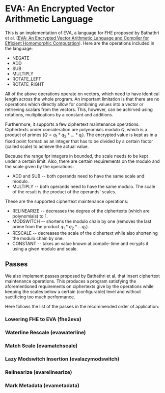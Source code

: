 # EVA: An Encrypted Vector Arithmetic Language

This is an implementation of EVA, a language for FHE proposed by Bathathri et al. ([EVA: An Encrypted Vector Arithmetic Language and Compiler for Efficient Homomorphic Computation](https://arxiv.org/abs/1912.11951)). Here are the operations included in the language:

* NEGATE
* ADD
* SUB
* MULTIPLY
* ROTATE_LEFT
* ROTATE_RIGHT

All of the above operations operate on vectors, which need to have identical length across the whole program.
An important limitation is that there are no operations which
directly allow for combining values into a vector or retrieving scalars from the vectors.
This, however, can be achirved using rotations, multiplications by a constant and additions.

Furthermore, it supports a few ciphertext maintenance operations.
Ciphertexts under consideration are polynomials modulo $Q$, which is a product of primes ($Q = q_1 * q_2 * ... * q_l$).
The encrypted value is kept as in a fixed point format: as an integer that has to be divided by a certain
factor (called scale) to achieve the actual value.

Because the range fpr integers in bounded, the scale needs to be kept under a certain limit.
Also, there are certain requirements on the modulo and the scale given by the operations:

* ADD and SUB -- both operands need to have the same scale and modulo.
* MULTIPLY -- both operands need to have the same modulo.
The scale of the result is the product of the operands' scales.

These are the supported ciphertext maintenance operations:
* RELINEARIZE -- decreases the degree of the ciphertexts (which are polynomials) to 1.
* MODSWITCH -- shortens the modulo chain by one (removes the last prime from the product $q_1 * q_2 * ... q_{l'}$).
* RESCALE -- decreases the scale of the ciphertext while also shortening the modulo chain by one.
* CONSTANT -- takes an value known at compile-time and ecrypts it using a given modulo and scale.

## Passes

We also implement passes proposed by Bathathri et al. that insert ciphertext maintenance operations.
This produces a program satisfying the aforementioned requirements on ciphertexts give by the operations
while keeping the scales below a certain (configurable) level and without sactificing too much performance.

Here follows the list of the passes in the recommended order of application:

### Lowering FHE to EVA (fhe2eva)


### Waterline Rescale (evawaterline)


### Match Scale (evamatchscale)


### Lazy Modswitch Insertion (evalazymodswitch)


### Relinearize (evarelinearize)


### Mark Metadata (evametadata)

